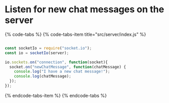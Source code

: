 # Listen for new chat messages on the server

{% code-tabs %}
{% code-tabs-item title="src/server/index.js" %}
```javascript

const socketIo = require("socket.io");
const io = socketIo(server);

io.sockets.on("connection", function(socket){
  socket.on("newChatMessage", function(chatMessage) {
    console.log("I have a new chat message!");
    console.log(chatMessage);
  });
});


```
{% endcode-tabs-item %}
{% endcode-tabs %}


